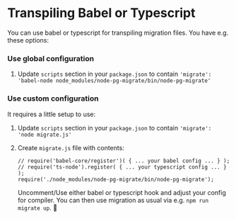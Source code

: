 # Transpiling Babel or Typescript

You can use babel or typescript for transpiling migration files. You have e.g. these options:

### Use global configuration

1.  Update `scripts` section in your `package.json` to contain `'migrate': 'babel-node node_modules/node-pg-migrate/bin/node-pg-migrate'`

### Use custom configuration

It requires a little setup to use:

1.  Update `scripts` section in your `package.json` to contain `'migrate': 'node migrate.js'`
1.  Create `migrate.js` file with contents:

    ```
    // require('babel-core/register')( { ... your babel config ... } );
    // require('ts-node').register( { ... your typescript config ... } );
    require('./node_modules/node-pg-migrate/bin/node-pg-migrate');
    ```

    Uncomment/Use either babel or typescript hook and adjust your config for compiler.
    You can then use migration as usual via e.g. `npm run migrate up`. :tada:

